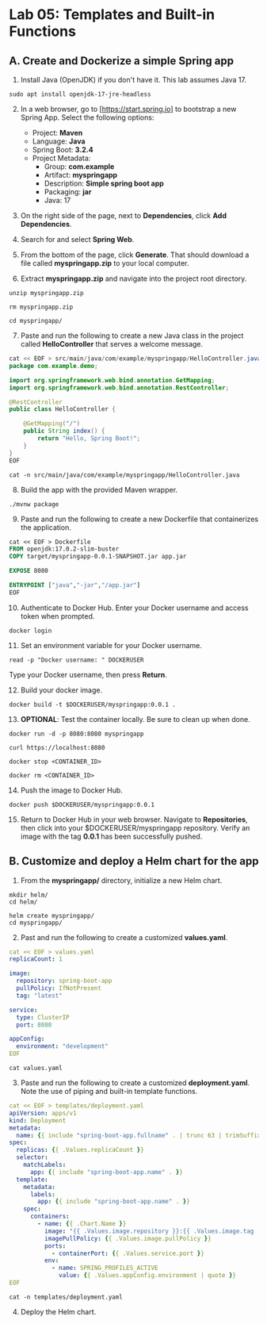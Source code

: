 # Lab 05: Templates and Built-in Functions

## A. Create and Dockerize a simple Spring app

1. Install Java (OpenJDK) if you don't have it. This lab assumes Java 17.

```
sudo apt install openjdk-17-jre-headless
```

2. In a web browser, go to [https://start.spring.io] to bootstrap a new Spring App. Select the following options:
    - Project: **Maven**
    - Language: **Java**
    - Spring Boot: **3.2.4**
    - Project Metadata:
        - Group: **com.example**
        - Artifact: **myspringapp**
        - Description: **Simple spring boot app**
        - Packaging: **jar**
        - Java: 17

3. On the right side of the page, next to **Dependencies**, click **Add Dependencies**.

4. Search for and select **Spring Web**.

5. From the bottom of the page, click **Generate**. That should download a file called **myspringapp.zip** to your local computer.

6. Extract **myspringapp.zip** and navigate into the project root directory.

```
unzip myspringapp.zip
```
```
rm myspringapp.zip
```
```
cd myspringapp/
```

7. Paste and run the following to create a new Java class in the project called **HelloController** that serves a welcome message.

```java
cat << EOF > src/main/java/com/example/myspringapp/HelloController.java
package com.example.demo;

import org.springframework.web.bind.annotation.GetMapping;
import org.springframework.web.bind.annotation.RestController;

@RestController
public class HelloController {

    @GetMapping("/")
    public String index() {
        return "Hello, Spring Boot!";
    }
}
EOF
```
```
cat -n src/main/java/com/example/myspringapp/HelloController.java
```

8. Build the app with the provided Maven wrapper.

```
./mvnw package
```

9. Paste and run the following to create a new Dockerfile that containerizes the application.

```Dockerfile
cat << EOF > Dockerfile
FROM openjdk:17.0.2-slim-buster
COPY target/myspringapp-0.0.1-SNAPSHOT.jar app.jar

EXPOSE 8080

ENTRYPOINT ["java","-jar","/app.jar"]
EOF
```

10. Authenticate to Docker Hub. Enter your Docker username and access token when prompted.

```
docker login
```

11. Set an environment variable for your Docker username.

```
read -p "Docker username: " DOCKERUSER
```

Type your Docker username, then press **Return**.


12. Build your docker image.

```
docker build -t $DOCKERUSER/myspringapp:0.0.1 .
```

13. **OPTIONAL**: Test the container locally. Be sure to clean up when done.

```
docker run -d -p 8080:8080 myspringapp
```
```
curl https://localhost:8080
```
```
docker stop <CONTAINER_ID>
```
```
docker rm <CONTAINER_ID>
```

14. Push the image to Docker Hub.

```
docker push $DOCKERUSER/myspringapp:0.0.1
```

15. Return to Docker Hub in your web browser. Navigate to **Repositories**, then click into your $DOCKERUSER/myspringapp repository. Verify an image with the tag **0.0.1** has been successfully pushed.

## B. Customize and deploy a Helm chart for the app

1. From the **myspringapp/** directory, initialize a new Helm chart.

```
mkdir helm/
cd helm/
```
```
helm create myspringapp/
cd myspringapp/
```

2. Past and run the following to create a customized **values.yaml**.

```yaml
cat << EOF > values.yaml
replicaCount: 1

image:
  repository: spring-boot-app
  pullPolicy: IfNotPresent
  tag: "latest"

service:
  type: ClusterIP
  port: 8080

appConfig:
  environment: "development"
EOF
```
```
cat values.yaml
```

3. Paste and run the following to create a customized **deployment.yaml**. Note the use of piping and built-in template functions.

```yaml
cat << EOF > templates/deployment.yaml
apiVersion: apps/v1
kind: Deployment
metadata:
  name: {{ include "spring-boot-app.fullname" . | trunc 63 | trimSuffix "-" }}
spec:
  replicas: {{ .Values.replicaCount }}
  selector:
    matchLabels:
      app: {{ include "spring-boot-app.name" . }}
  template:
    metadata:
      labels:
        app: {{ include "spring-boot-app.name" . }}
    spec:
      containers:
        - name: {{ .Chart.Name }}
          image: "{{ .Values.image.repository }}:{{ .Values.image.tag | default "latest" }}"
          imagePullPolicy: {{ .Values.image.pullPolicy }}
          ports:
            - containerPort: {{ .Values.service.port }}
          env:
            - name: SPRING_PROFILES_ACTIVE
              value: {{ .Values.appConfig.environment | quote }}
EOF
```
```
cat -n templates/deployment.yaml
```

4. Deploy the Helm chart.


